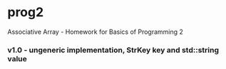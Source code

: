 # prog2
Associative Array - Homework for Basics of Programming 2

### v1.0 - ungeneric implementation, StrKey key and std::string value